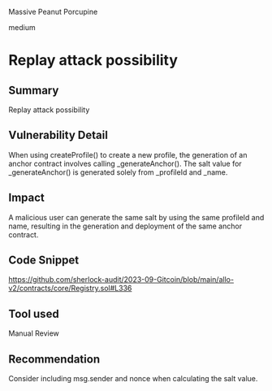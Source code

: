 Massive Peanut Porcupine

medium

# Replay attack possibility
## Summary
Replay attack possibility
## Vulnerability Detail
When using createProfile() to create a new profile, the generation of an anchor contract involves calling _generateAnchor(). The salt value for _generateAnchor() is generated solely from _profileId and _name.
## Impact
A malicious user can generate the same salt by using the same profileId and name, resulting in the generation and deployment of the same anchor contract.
## Code Snippet
https://github.com/sherlock-audit/2023-09-Gitcoin/blob/main/allo-v2/contracts/core/Registry.sol#L336
## Tool used

Manual Review

## Recommendation
Consider including msg.sender and nonce when calculating the salt value.